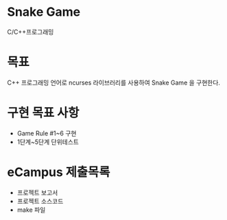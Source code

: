 # Snake Game
C/C++프로그래밍 

# 목표
C++ 프로그래밍 언어로 ncurses 라이브러리를 사용하여 Snake Game 을 구현한다.

# 구현 목표 사항
 * Game Rule #1~6 구현
 * 1단계~5단계 단위테스트

# eCampus 제출목록
 * 프로젝트 보고서
 * 프로젝트 소스코드
 * make 파일
